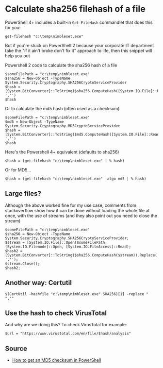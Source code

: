 # Calculate sha256 filehash of a file

PowerShell 4+ includes a built-in `Get-FileHash` commandlet that does this for you:

	get-filehash "c:\temp\nimbleset.exe"

But if you're stuck on PowerShell 2 because your corporate IT department take the "if it ain't broke don't fix it" approach to life, then this snippet will help you out


Powershell 2 code to calculate the sha256 hash of a file


	$someFilePath = "c:\temp\nimbleset.exe"
	$sha256 = New-Object -TypeName System.Security.Cryptography.SHA256CryptoServiceProvider
	$hash = [System.BitConverter]::ToString($sha256.ComputeHash([System.IO.File]::ReadAllBytes($someFilePath))).Replace('-','')
	$hash


Or to calculate the md5 hash (often used as a checksum)


	$someFilePath = "c:\temp\nimbleset.exe"
	$md5 = New-Object -TypeName System.Security.Cryptography.MD5CryptoServiceProvider
	$hash = [System.BitConverter]::ToString($md5.ComputeHash([System.IO.File]::ReadAllBytes($someFilePath))).Replace('-','')
	$hash


Here's the Powershell 4+ equivalent (defaults to sha256)

	$hash = (get-filehash "c:\temp\nimbleset.exe" | % hash)

Or for MD5...

	$hash = (get-filehash "c:\temp\nimbleset.exe" -algo md5 | % hash)



## Large files?

Although the above worked fine for my use case, comments from stackoverflow show how it can be done without loading the whole file at once, with the use of streams (and they also point out you need to close the stream)


	$someFilePath = "c:\temp\nimbleset.exe"
	$sha256 = New-Object -TypeName System.Security.Cryptography.SHA256CryptoServiceProvider;
	$stream = [System.IO.File]::Open($someFilePath, [System.IO.Filemode]::Open, [System.IO.FileAccess]::Read);
	$hash2 = [System.BitConverter]::ToString($sha256.ComputeHash($stream)).Replace('-','');
	$stream.Close();
	$hash2;


## Another way: Certutil


	$(CertUtil -hashfile "c:\temp\nimbleset.exe" SHA256)[1] -replace " ",""


## Use the hash to check VirusTotal

And why are we doing this? To check VirusTotal for example:


	$url = "https://www.virustotal.com/en/file/$hash/analysis"



## Source

 * [How to get an MD5 checksum in PowerShell](http://stackoverflow.com/questions/10521061/how-to-get-an-md5-checksum-in-powershell)
